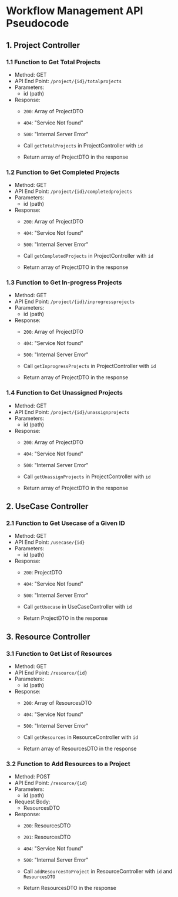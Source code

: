 # Workflow Management API Pseudocode

## 1. Project Controller

### 1.1 Function to Get Total Projects

- Method: GET
- API End Point: `/project/{id}/totalprojects`
- Parameters:
  - id (path)
- Response:
  - `200`: Array of ProjectDTO
  - `404`: "Service Not found"
  - `500`: "Internal Server Error"

  - Call `getTotalProjects` in ProjectController with `id`
  - Return array of ProjectDTO in the response

### 1.2 Function to Get Completed Projects

- Method: GET
- API End Point: `/project/{id}/completedprojects`
- Parameters:
  - id (path)
- Response:
  - `200`: Array of ProjectDTO
  - `404`: "Service Not found"
  - `500`: "Internal Server Error"

  - Call `getCompletedProjects` in ProjectController with `id`
  - Return array of ProjectDTO in the response

### 1.3 Function to Get In-progress Projects

- Method: GET
- API End Point: `/project/{id}/inprogressprojects`
- Parameters:
  - id (path)
- Response:
  - `200`: Array of ProjectDTO
  - `404`: "Service Not found"
  - `500`: "Internal Server Error"

  - Call `getInprogressProjects` in ProjectController with `id`
  - Return array of ProjectDTO in the response

### 1.4 Function to Get Unassigned Projects

- Method: GET
- API End Point: `/project/{id}/unassignprojects`
- Parameters:
  - id (path)
- Response:
  - `200`: Array of ProjectDTO
  - `404`: "Service Not found"
  - `500`: "Internal Server Error"

  - Call `getUnassignProjects` in ProjectController with `id`
  - Return array of ProjectDTO in the response

## 2. UseCase Controller

### 2.1 Function to Get Usecase of a Given ID

- Method: GET
- API End Point: `/usecase/{id}`
- Parameters:
  - id (path)
- Response:
  - `200`: ProjectDTO
  - `404`: "Service Not found"
  - `500`: "Internal Server Error"

  - Call `getUsecase` in UseCaseController with `id`
  - Return ProjectDTO in the response

## 3. Resource Controller

### 3.1 Function to Get List of Resources

- Method: GET
- API End Point: `/resource/{id}`
- Parameters:
  - id (path)
- Response:
  - `200`: Array of ResourcesDTO
  - `404`: "Service Not found"
  - `500`: "Internal Server Error"

  - Call `getResources` in ResourceController with `id`
  - Return array of ResourcesDTO in the response

### 3.2 Function to Add Resources to a Project

- Method: POST
- API End Point: `/resource/{id}`
- Parameters:
  - id (path)
- Request Body:
  - ResourcesDTO
- Response:
  - `200`: ResourcesDTO
  - `201`: ResourcesDTO
  - `404`: "Service Not found"
  - `500`: "Internal Server Error"

  - Call `addResourcesToProject` in ResourceController with `id` and `ResourcesDTO`
  - Return ResourcesDTO in the response
